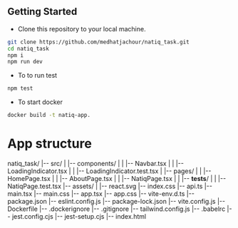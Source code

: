 ## Getting Started

- Clone this repository to your local machine.


```bash
git clone https://github.com/medhatjachour/natiq_task.git
cd natiq_task
npm i 
npm run dev
```

- To to run test
```bash
npm test
```

- To start docker 

```bash
docker build -t natiq-app.
```

# App structure

natiq_task/
|-- src/
|   |-- components/
|   |   |-- Navbar.tsx
|   |   |-- LoadingIndicator.tsx
|   |   |-- LoadingIndicator.test.tsx
|   |-- pages/
|   |   |-- HomePage.tsx
|   |   |-- AboutPage.tsx
|   |   |-- NatiqPage.tsx
|   |   |-- __tests__/
|   |       |-- NatiqPage.test.tsx
|-- assets/
|   |-- react.svg
|-- index.css
|-- api.ts
|-- main.tsx
|-- main.css
|-- app.tsx
|-- app.css
|-- vite-env.d.ts
|-- package.json
|-- eslint.config.js
|-- package-lock.json
|-- vite.config.js
|-- Dockerfile
|-- .dockerignore
|-- .gitignore
|-- tailwind.config.js
|-- .babelrc
|-- jest.config.cjs
|-- jest-setup.cjs
|-- index.html
